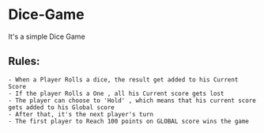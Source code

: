 # Dice-Game

It's a simple Dice Game 

## Rules:
    - When a Player Rolls a dice, the result get added to his Current Score
    - If the player Rolls a One , all his Current score gets lost
    - The player can choose to 'Hold' , which means that his current score gets added to his Global score
    - After that, it's the next player's turn
    - The first player to Reach 100 points on GLOBAL score wins the game

